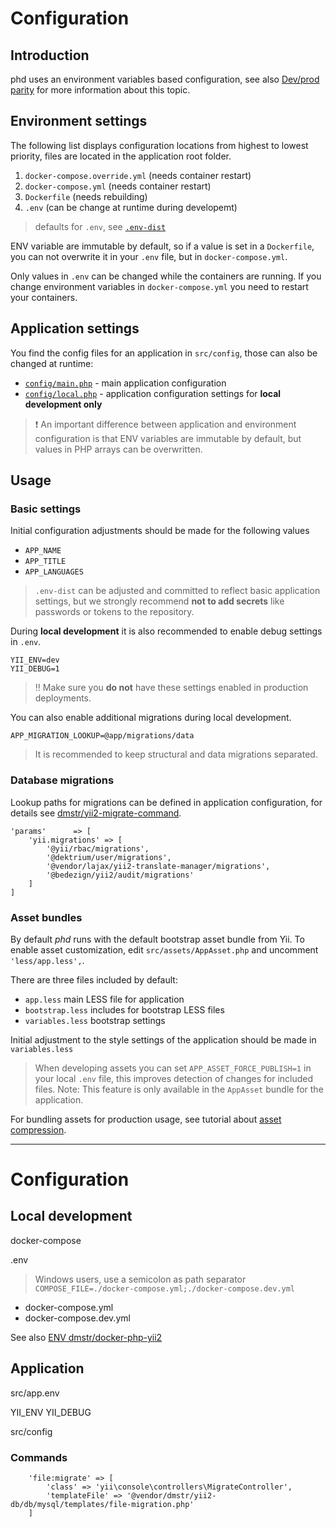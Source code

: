 Configuration
=============

## Introduction

phd uses an environment variables based configuration, see also [Dev/prod parity](http://12factor.net/dev-prod-parity) for more information about this topic.

## Environment settings

The following list displays configuration locations from highest to lowest priority, files are located in the application root folder.

1. `docker-compose.override.yml` (needs container restart)
2. `docker-compose.yml` (needs container restart)
3. `Dockerfile` (needs rebuilding)
4. `.env` (can be change at runtime during developemt)

> defaults for `.env`, see [`.env-dist`](https://github.com/phundament/app/blob/master/.env-dist)

ENV variable are immutable by default, so if a value is set in a `Dockerfile`, you can not
 overwrite it in your `.env` file, but in `docker-compose.yml`.

Only values in `.env` can be changed while the containers are running. If you change environment variables in 
`docker-compose.yml` you need to restart your containers.  

## Application settings

You find the config files for an application in `src/config`, those can also be changed at runtime:

 - [`config/main.php`](https://github.com/phundament/app/blob/master/config/main.php) - main application configuration
 - [`config/local.php`](https://github.com/phundament/app/blob/master/config/main.php) - application configuration settings for **local development only**

> :exclamation: An important difference between application and environment configuration is that
> ENV variables are immutable by default, but values in PHP arrays can be overwritten.

## Usage

### Basic settings 

Initial configuration adjustments should be made for the following values

 - `APP_NAME`
 - `APP_TITLE`
 - `APP_LANGUAGES`

> `.env-dist` can be adjusted and committed to reflect basic application settings, but we strongly
> recommend **not to add secrets** like passwords or tokens to the repository. 

During **local development** it is also recommended to enable debug settings in `.env`.

    YII_ENV=dev
    YII_DEBUG=1

> :bangbang: Make sure you **do not** have these settings enabled in production deployments.

You can also enable additional migrations during local development.

    APP_MIGRATION_LOOKUP=@app/migrations/data

> It is recommended to keep structural and data migrations separated.

### Database migrations

Lookup paths for migrations can be defined in application configuration, for details see [dmstr/yii2-migrate-command](https://github.com/dmstr/yii2-migrate-command/blob/master/README.md).

    'params'      => [
        'yii.migrations' => [
            '@yii/rbac/migrations',
            '@dektrium/user/migrations',
            '@vendor/lajax/yii2-translate-manager/migrations',
            '@bedezign/yii2/audit/migrations'
        ]
    ]

### Asset bundles

By default *phd* runs with the default bootstrap asset bundle from Yii.
To enable asset customization, edit `src/assets/AppAsset.php` and uncomment `'less/app.less',`.

There are three files included by default:

 - `app.less` main LESS file for application
 - `bootstrap.less` includes for bootstrap LESS files
 - `variables.less` bootstrap settings
 
Initial adjustment to the style settings of the application should be made in `variables.less`

> When developing assets you can set `APP_ASSET_FORCE_PUBLISH=1` in your local `.env` file, this improves detection of
changes for included files.
> Note: This feature is only available in the `AppAsset` bundle for the application.

For bundling assets for production usage, see tutorial about [asset compression](../6-tutorials/asset-compression.md).


----


# Configuration

## Local development

docker-compose

.env

> Windows users, use a semicolon as path separator `COMPOSE_FILE=./docker-compose.yml;./docker-compose.dev.yml`

- docker-compose.yml
- docker-compose.dev.yml

See also [ENV dmstr/docker-php-yii2](https://github.com/dmstr/docker-php-yii2)

## Application

src/app.env

YII_ENV
YII_DEBUG

src/config    

### Commands

        'file:migrate' => [
            'class' => 'yii\console\controllers\MigrateController',
            'templateFile' => '@vendor/dmstr/yii2-db/db/mysql/templates/file-migration.php'
        ]